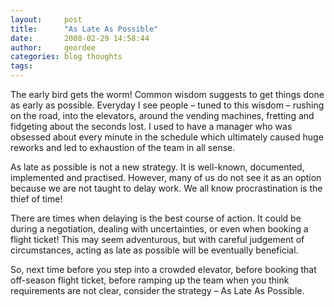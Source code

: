 ```yaml
---
layout:     post
title:      "As Late As Possible"
date:       2008-02-29 14:58:44
author:     geordee
categories: blog thoughts
tags:       
---
```


The early bird gets the worm! Common wisdom suggests to get things done as early as possible. Everyday I see people – tuned to this wisdom – rushing on the road, into the elevators, around the vending machines, fretting and fidgeting about the seconds lost. I used to have a manager who was obsessed about every minute in the schedule which ultimately caused huge reworks and led to exhaustion of the team in all sense.

As late as possible is not a new strategy. It is well-known, documented, implemented and practised. However, many of us do not see it as an option because we are not taught to delay work. We all know procrastination is the thief of time!

There are times when delaying is the best course of action. It could be during a negotiation, dealing with uncertainties, or even when booking a flight ticket! This may seem adventurous, but with careful judgement of circumstances, acting as late as possible will be eventually beneficial.

So, next time before you step into a crowded elevator, before booking that off-season flight ticket, before ramping up the team when you think requirements are not clear, consider the strategy – As Late As Possible.
